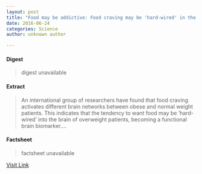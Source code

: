 ```yaml
---
layout: post
title: "Food may be addictive: Food craving may be 'hard-wired' in the brain"
date: 2016-06-24
categories: Science
author: unknown author

---
```



#### Digest
>digest unavailable

#### Extract
>An international group of researchers have found that food craving activates different brain networks between obese and normal weight patients. This indicates that the tendency to want food may be ‘hard-wired’ into the brain of overweight patients, becoming a functional brain biomarker....

#### Factsheet
>factsheet unavailable

[Visit Link](http://www.sciencedaily.com/releases/2015/08/150831001121.htm)


